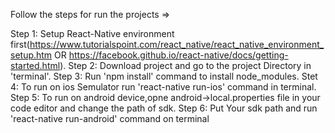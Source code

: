 
Follow the steps for run the projects =>

Step 1: Setup React-Native environment first(https://www.tutorialspoint.com/react_native/react_native_environment_setup.htm OR 
         https://facebook.github.io/react-native/docs/getting-started.html). 
Step 2: Download project and go to the project Directory in 'terminal'.
Step 3: Run 'npm install' command to install node_modules.
Stet 4: To run on ios Semulator run 'react-native run-ios' command in terminal.
Step 5: To run on android device,opne android->local.properties file in your code editor and change the path of sdk.
Step 6: Put Your sdk path and run 'react-native run-android' command on terminal


